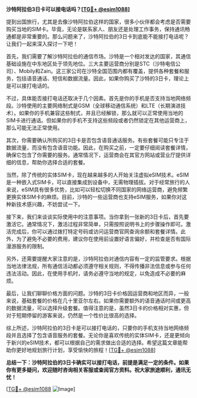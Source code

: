 **沙特阿拉伯3日卡可以接电话吗？[[TG💪+ @esim1088](https://t.me/s/esim1088)]**

提到出国旅行，尤其是去像沙特阿拉伯这样的国家，很多小伙伴都会考虑是否需要购买当地的SIM卡。毕竟，无论是联系家人、朋友还是处理工作事务，保持通讯畅通都是非常重要的。那么问题来了，沙特阿拉伯的3日卡到底能不能接打电话呢？让我们一起来深入探讨一下吧！

首先，我们需要了解沙特阿拉伯的通信市场。沙特是一个相对发达的国家，其通信基础设施在中东地区处于领先地位。三大主要运营商分别是STC（沙特电信公司）、Mobily和Zain。这三家公司在沙特全国范围内都有覆盖，提供各种套餐和服务，包括语音通话、短信和数据流量。因此，如果你购买了沙特的3日卡，理论上是可以接打电话的。

不过，具体能否接打电话还取决于几个因素。首先是你的手机是否支持当地网络频段。沙特使用的主要网络制式是GSM（全球移动通信系统）和LTE（长期演进技术）。如果你的手机兼容这些制式，并且已经解锁，那么就可以正常使用当地的SIM卡进行通话。但如果你的手机不支持这些频段或者仍然锁定在其他运营商上，那么可能无法正常使用。

其次，你需要确认所购买的3日卡是否包含语音通话服务。有些套餐可能只专注于数据流量，而没有包含语音功能。因此，在购买之前，一定要仔细阅读套餐详情，确保它包含了你需要的服务。通常情况下，运营商会在其官方网站或营业厅提供详细的信息，帮助你选择合适的套餐。

当然，除了传统的实体SIM卡，现在越来越多的人开始关注虚拟eSIM技术。eSIM是一种嵌入式SIM卡，可以直接集成到设备中，无需物理插拔。对于经常旅行的人来说，eSIM具有很多优势，比如可以轻松切换不同国家的网络运营商，避免频繁更换实体SIM卡的麻烦。目前，沙特的一些运营商也支持eSIM服务，如果你对这种新技术感兴趣，不妨尝试一下。

接下来，我们来谈谈实际使用中的注意事项。当你拿到一张新的3日卡后，首先要激活它。通常情况下，激活过程非常简单，只需按照说明书上的步骤操作即可。激活完成后，你可以通过拨打特定号码或访问运营商官网查询余额和套餐详情。此外，为了避免不必要的费用，建议你在使用前设置好语言偏好，并检查是否有国际漫游服务的限制。

另外，还需要提醒大家注意的是，沙特阿拉伯对通信内容有一定的监管要求。根据当地法律法规，所有通信活动都必须遵守相关规则，不得传播非法信息或参与任何违法活动。因此，在使用手机时，请务必遵守当地的规定，以免造成不必要的麻烦。

最后，让我们聊聊价格方面的问题。沙特的3日卡价格因运营商和地区而异，一般来说，基础套餐的价格在几十里亚尔左右。如果你需要额外的语音通话时间或更高的数据流量，可以选择升级套餐。值得注意的是，虽然3日卡的价格相对实惠，但对于短期停留的游客来说，仍然是一个性价比很高的选择。

综上所述，沙特阿拉伯的3日卡是可以接打电话的，只要你的手机支持当地网络频段并且选择了包含语音服务的套餐。无论你是喜欢传统的实体SIM卡，还是更倾向于新兴的eSIM技术，都可以根据自己的需求做出合适的选择。希望这篇文章能帮助你更好地规划旅行计划，享受愉快的旅程！[[TG💪+ @esim1088](https://t.me/s/esim1088)]

**总结一下：沙特阿拉伯的3日卡确实可以接打电话，前提是满足一定的条件。如果你有更多疑问，欢迎随时咨询相关客服或查阅官方资料。祝大家旅途顺利，通讯无忧！**

[[TG💪+ @esim1088](https://t.me/s/esim1088) ![Image](https://i.postimg.cc/4NQfJmqS/Snipaste-2025-05-13-00-14-12.png)]